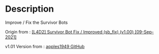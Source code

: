 # Description

Improve / Fix the Survivor Bots

Origin from : [[L4D2] Survivor Bot Fix / Improved (sb_fix) (v1.00) [09-Sep-2021]](https://forums.alliedmods.net/showthread.php?t=334245)

v1.01 Version from : [apples1949 GitHub](https://github.com/apples1949/l4dplugins/blob/main/l4d2_sb_fix.sp)
